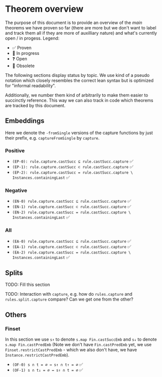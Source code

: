 # Theorem overview

The purpose of this document is to provide an overview of the _main_ theorems we have proven so far (there are more but
we don't want to label and track them all if they are more of auxilliary nature) and what's currently open
/ in progess. Legend:

* ✅ Proven
* 🚧 In progress
* ❓ Open
* 🚮 Obsolete

The following sections display status by topic. We use kind of a pseudo notation which closely resembles the correct
lean syntax but is optimized for "informal readability".

Additionally, we number them kind of arbitrarily to make them easier to succinctly reference. This way we can also track
in code which theorems are tracked by this document.

## Embeddings

Here we denote the `-fromSingle` versions of the capture functions by just their prefix, e.g. `captureFromSingle` by
`capture`.

### Positive

* `(EP-0): rule.capture.castSucc ⊆ rule.castSucc.capture` ✅
* `(EP-1): rule.capture.castSucc ⊂ rule.castSucc.capture` ✅
* `(EP-2): rule.capture.castSucc = rule.castSucc.capture \ Instances.containingLast` ✅

### Negative

* `(EN-0) rule.capture.castSucc ⊆ rule.castSucc.capture` ✅
* `(EN-1) rule.capture.castSucc ⊂ rule.castSucc.capture` ✅
* `(EN-2) rule.capture.castSucc = rule.castSucc.capture \ Instances.containingLast` ✅

### All

* `(EA-0) rule.capture.castSucc ⊆ rule.castSucc.capture` ✅
* `(EA-1) rule.capture.castSucc ⊂ rule.castSucc.capture` ✅
* `(EA-2) rule.capture.castSucc = rule.castSucc.capture \ Instances.containingLast` ✅

## Splits

TODO: Fill this section

TODO: Interaction with `capture`, e.g. how do `rules.capture` and `rules.split.capture` compare? Can we get one from the
other?

## Others

### Finset

In this section we use `s↑` to denote `s.map Fin.castSuccEmb` and `s↓` to denote `s.map Fin.castPredEmb` (Note we don't
have `Fin.castPredEmb` yet, we use `Finset.restrictCastPredEmb` - which we also don't have, we have
`Instance.restrictCastPredEmb`).

* `(OF-0) s ∩ t = ∅ ↔ s↑ ∩ t↑ = ∅` ✅
* `(OF-1) s ∩ t↓ = ∅ ↔ s↑ ∩ t = ∅` ✅
